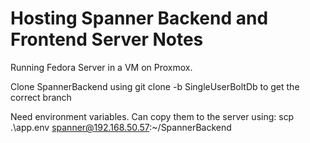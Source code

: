 # Hosting Spanner Backend and Frontend Server Notes

Running Fedora Server in a VM on Proxmox.

Clone SpannerBackend using
git clone -b SingleUserBoltDb <url>
to get the correct branch

Need environment variables. Can copy them to the server using:
scp .\app.env spanner@192.168.50.57:~/SpannerBackend
